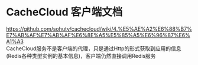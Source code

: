 # CacheCloud 客户端文档
https://github.com/sohutv/cachecloud/wiki/4.%E5%AE%A2%E6%88%B7%E7%AB%AF%E7%AB%AF%E6%8E%A5%E5%85%A5%E6%96%87%E6%A1%A3  
CacheCloud服务不是客户端的代理，只是通过Http的形式获取到应用的信息(Redis各种类型实例的基本信息)，客户端仍然直接调用Redis服务